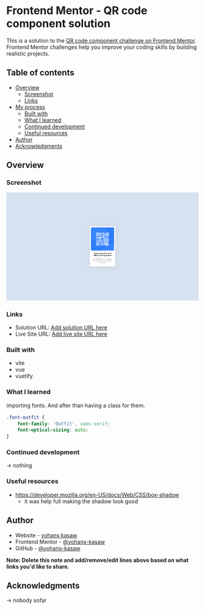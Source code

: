 # Frontend Mentor - QR code component solution

This is a solution to the [QR code component challenge on Frontend Mentor](https://www.frontendmentor.io/challenges/qr-code-component-iux_sIO_H). Frontend Mentor challenges help you improve your coding skills by building realistic projects. 

## Table of contents

- [Overview](#overview)
  - [Screenshot](#screenshot)
  - [Links](#links)
- [My process](#my-process)
  - [Built with](#built-with)
  - [What I learned](#what-i-learned)
  - [Continued development](#continued-development)
  - [Useful resources](#useful-resources)
- [Author](#author)
- [Acknowledgments](#acknowledgments)

## Overview

### Screenshot

![](./screenshot.png)


### Links

- Solution URL: [Add solution URL here](https://github.com/yohans-kasaw/qr-code-component-main)
- Live Site URL: [Add live site URL here]()

### Built with
- vite
- vue
- vuetify

### What I learned
importing fonts. And after than having a class for them.

```css
.font-outfit {
    font-family: 'Outfit', sans-serif;
    font-optical-sizing: auto;
}
```

### Continued development

-> nothing

### Useful resources

- https://developer.mozilla.org/en-US/docs/Web/CSS/box-shadow
    - it was help full making the shadow look good

## Author

- Website - [yohans kasaw](https://yohans-kasaw.github.ido/)
- Frontend Mentor - [@yohans-kasaw](https://www.frontendmentor.io/profile/yohans-kasaw)
- GitHub - [@yohans-kasaw](https://github.com/yohans-kasaw)

**Note: Delete this note and add/remove/edit lines above based on what links you'd like to share.**

## Acknowledgments

-> nobody sofar
